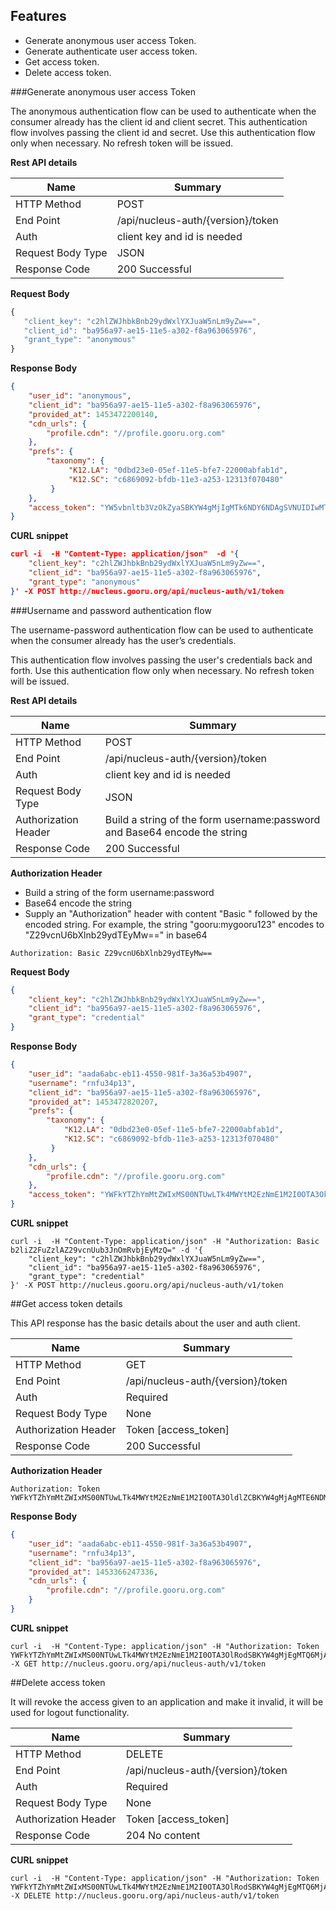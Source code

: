 Features
----------
- Generate anonymous user access Token.
- Generate authenticate user access token.
- Get access token.
- Delete access token.


###Generate anonymous user access Token

   The anonymous authentication flow can be used to authenticate when the consumer already has the client id and client secret.
   This authentication flow involves passing the client id and secret. Use this authentication flow only when necessary. No refresh token will be issued.

**Rest API details**

| Name | Summary |
|------------------------|--------|
| HTTP Method | POST |
| End Point | /api/nucleus-auth/{version}/token |
| Auth | client key and id is needed |
| Request Body Type | JSON |
| Response Code | 200 Successful |

**Request Body**

```javascript
{
   "client_key": "c2hlZWJhbkBnb29ydWxlYXJuaW5nLm9yZw==",
   "client_id": "ba956a97-ae15-11e5-a302-f8a963065976",
   "grant_type": "anonymous"
}
```

**Response Body**

```json
{
    "user_id": "anonymous",
    "client_id": "ba956a97-ae15-11e5-a302-f8a963065976",
    "provided_at": 1453472200140,
    "cdn_urls": {
        "profile.cdn": "//profile.gooru.org.com"
    },
    "prefs": {
        "taxonomy": {
             "K12.LA": "0dbd23e0-05ef-11e5-bfe7-22000abfab1d",
             "K12.SC": "c6869092-bfdb-11e3-a253-12313f070480"
         }
    },
    "access_token": "YW5vbnltb3VzOkZyaSBKYW4gMjIgMTk6NDY6NDAgSVNUIDIwMTY6MTQ1MzQ3MjIwMDE0MA=="
}
```

**CURL snippet**

```json
curl -i  -H "Content-Type: application/json"  -d '{
    "client_key": "c2hlZWJhbkBnb29ydWxlYXJuaW5nLm9yZw==",
    "client_id": "ba956a97-ae15-11e5-a302-f8a963065976",
    "grant_type": "anonymous"
}' -X POST http://nucleus.gooru.org/api/nucleus-auth/v1/token

```

###Username and password authentication flow

   The username-password authentication flow can be used to authenticate when the consumer already has the user’s credentials.

   This authentication flow involves passing the user's credentials back and forth. Use this authentication flow only when necessary. No refresh token will be issued.


**Rest API details**

| Name | Summary |
|------------------------|--------|
| HTTP Method | POST |
| End Point | /api/nucleus-auth/{version}/token |
| Auth | client key and id is needed |
| Request Body Type | JSON |
| Authorization Header | Build a string of the form username:password and Base64 encode the string |
| Response Code | 200 Successful |

**Authorization Header**

- Build a string of the form username:password
- Base64 encode the string
- Supply an "Authorization" header with content "Basic " followed by the encoded string. For example, the string "gooru:mygooru123" encodes to "Z29vcnU6bXlnb29ydTEyMw==" in base64

```Authorization: Basic Z29vcnU6bXlnb29ydTEyMw==```

**Request Body**

```json
{
    "client_key": "c2hlZWJhbkBnb29ydWxlYXJuaW5nLm9yZw==",
    "client_id": "ba956a97-ae15-11e5-a302-f8a963065976",
    "grant_type": "credential"
}
```

**Response Body**

```json
{
    "user_id": "aada6abc-eb11-4550-981f-3a36a53b4907",
    "username": "rnfu34p13",
    "client_id": "ba956a97-ae15-11e5-a302-f8a963065976",
    "provided_at": 1453472820207,
    "prefs": {
        "taxonomy": {
            "K12.LA": "0dbd23e0-05ef-11e5-bfe7-22000abfab1d",
            "K12.SC": "c6869092-bfdb-11e3-a253-12313f070480"
         }
    },
    "cdn_urls": {
        "profile.cdn": "//profile.gooru.org.com"
    },
    "access_token": "YWFkYTZhYmMtZWIxMS00NTUwLTk4MWYtM2EzNmE1M2I0OTA3OkZyaSBKYW4gMjIgMTk6NTc6MDAgSVNUIDIwMTY6MTQ1MzQ3MjgyMDIwNw=="
}
```

**CURL snippet**

```posh
curl -i  -H "Content-Type: application/json" -H "Authorization: Basic b2liZ2FuZzlAZ29vcnUub3JnOmRvbjEyMzQ=" -d '{
    "client_key": "c2hlZWJhbkBnb29ydWxlYXJuaW5nLm9yZw==",
    "client_id": "ba956a97-ae15-11e5-a302-f8a963065976",
    "grant_type": "credential"
}' -X POST http://nucleus.gooru.org/api/nucleus-auth/v1/token
```

##Get access token  details 

 This API response has the basic details about the user and  auth client.

| Name | Summary |
|------------------------|--------|
| HTTP Method | GET |
| End Point | /api/nucleus-auth/{version}/token |
| Auth | Required |
| Request Body Type | None |
| Authorization Header | Token [access_token] |
| Response Code | 200 Successful |

**Authorization Header**

```
Authorization: Token YWFkYTZhYmMtZWIxMS00NTUwLTk4MWYtM2EzNmE1M2I0OTA3OldlZCBKYW4gMjAgMTE6NDM6MzEgSVNUIDIwMTY6MTQ1MzI3MDQxMTkxNA==
```

**Response Body**

```json 
{
    "user_id": "aada6abc-eb11-4550-981f-3a36a53b4907",
    "username": "rnfu34p13",
    "client_id": "ba956a97-ae15-11e5-a302-f8a963065976",
    "provided_at": 1453366247336,
    "cdn_urls": {
        "profile.cdn": "//profile.gooru.org.com"
    }
}
```

**CURL snippet**

```posh
curl -i  -H "Content-Type: application/json" -H "Authorization: Token YWFkYTZhYmMtZWIxMS00NTUwLTk4MWYtM2EzNmE1M2I0OTA3OlRodSBKYW4gMjEgMTQ6MjA6NDcgSVNUIDIwMTY6MTQ1MzM2NjI0NzMzNg==" -X GET http://nucleus.gooru.org/api/nucleus-auth/v1/token
```

##Delete access token 

It will revoke the access given to an application and make it invalid, it will be used for logout functionality.

| Name | Summary |
|------------------------|--------|
| HTTP Method | DELETE |
| End Point | /api/nucleus-auth/{version}/token |
| Auth | Required |
| Request Body Type | None |
| Authorization Header | Token [access_token] |
| Response Code | 204 No content |


**CURL snippet**

```posh
curl -i  -H "Content-Type: application/json" -H "Authorization: Token YWFkYTZhYmMtZWIxMS00NTUwLTk4MWYtM2EzNmE1M2I0OTA3OlRodSBKYW4gMjEgMTQ6MjA6NDcgSVNUIDIwMTY6MTQ1MzM2NjI0NzMzNg=="  -X DELETE http://nucleus.gooru.org/api/nucleus-auth/v1/token
```

